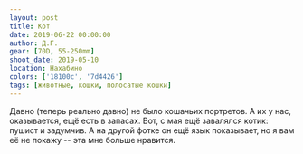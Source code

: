 ```yaml
---
layout: post
title: Кот
date: 2019-06-22 00:00:00
author: Д.Г.
gear: [70D, 55-250mm]
shoot_date: 2019-05-10
location: Нахабино
colors: ['18100c', '7d4426']
tags: [животные, кошки, полосатые кошки]
---
```

Давно (теперь реально давно) не было кошачьих портретов. А их у нас, оказывается, ещё есть в запасах. Вот, с мая ещё завалялся котик: пушист и задумчив. А на другой фотке он ещё язык показывает, но я вам её не покажу -- эта мне больше нравится.
